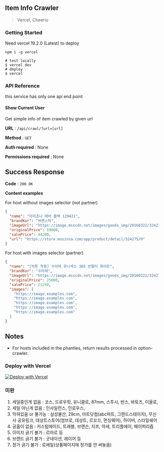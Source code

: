## Item Info Crawler

> Vercel, Cheerio

### Getting Started

Need vercel 19.2.0 (Latest) to deploy

```
npm i -g vercel
```

```shell script
# test locally
$ vercel dev
# deploy
$ vercel
```

### API Reference

this service has only one api end point

#### Show Current User

Get simple info of item crawled by given url

**URL** : `/api/crawl/?url=[url]`

**Method** : `GET`

**Auth required** : None

**Permissions required** : None

## Success Response

**Code** : `200 OK`

**Content examples**

For host without images selector (not partner)

```json
{
  "name": "아리조나 에바 블랙 129421",
  "brandKor": "버켄스탁",
  "imageUrl": "https://image.msscdn.net/images/goods_img/20160322/324275/324275_2_500.jpg",
  "originalPrice": 59000,
  "salePrice": 44200,
  "url": "https://store.musinsa.com/app/product/detail/324275/0"
}
```

For host with images selector (partner)

```json
{
  "name": "[빅톤 착용] 수아레 유니섹스 365 반팔티 화이트",
  "brandKor": "수아레",
  "imageUrl": "https://image.msscdn.net/images/goods_img/20160322/324275/324275_2_500.jpg",
  "originalPrice": 25000,
  "salePrice": 21250,
  "images": [
    "https://image.examples.com",
    "https://image.examples.com",
    "https://image.examples.com",
    "https://image.examples.com",
    "https://image.examples.com"
  ]
}
```

## Notes

- For hosts included in the phanties, return results processed in option-crawler.

### Deploy with Vercel

[![Deploy with Vercel](https://zeit.co/button)](https://zeit.co/import/project?template=https://github.com/gywlsp/item-info-crawl)

### 미완

1. 세일중인게 없음 : 코스, 드로우핏, 유니클로, 87mm, 스투시, 반스, 바토즈, 이올로,
2. 세일 아닌게 없음 : 인사일런스, 인로우스,
3. 막혀있음 or 불가능 : 삼성물산, 29cm, 아트닷컴(abc마트, 그랜드스테이지), 무신사 공유링크, 데상트스토어(엄브로, 데상트, 르꼬끄, 먼싱웨어), 하이버, 스타일쉐어
4. 공홈이 없음 : 커스텀에이드, 트래블, 브랜슨, 지프, 야세, 트리플에이, 페이퍼리즘
5. 이미지 긁기 불가 : 르아르 등
6. 브랜드 긁기 불가 : 굿네이션, 레이어 등
7. 정가 긁기 불가 : 로에일(상품페이지에 정가를 안 써놓음)

